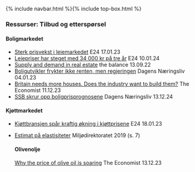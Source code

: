 {% include navbar.html %}{% include top-box.html %}

### Ressurser: Tilbud og etterspørsel

#### Boligmarkedet
- [Sterk prisvekst i leiemarkedet](https://e24.no/naeringsliv/i/nQvP1J/sterk-prisvekst-i-leiemarkedet-stor-ubalanse-mellom-tilbud-og-etterspoersel) E24 17.01.23
- [Leiepriser har steget med 34 000 kr på tre år](https://e24.no/norsk-oekonomi/i/APOBrE/leieprisene-har-steget-med-34000-kroner-paa-tre-aar) E24 10.01.24
- [Supply and demand in real estate](https://www.thebalancemoney.com/real-estate-supply-and-demand-2866979) the balance 13.09.22
- [Boligutvikler frykter ikke renten, men regjeringen](https://www.dn.no/eiendom/boligpriser/marius-gonsholt-hov/randi-marjamaa/boligutvikler-frykter-ikke-renten-men-regjeringen-det-vil-prege-boligmarkedet-helt-enormt/2-1-1383011) Dagens Næringsliv 04.01.23
- [Britain needs more houses. Does the industry want to build them?](https://www.economist.com/britain/2023/12/11/britain-needs-more-houses-does-the-industry-want-to-build-them) The Economist 11.12.23
- [SSB skrur opp boligprisprognosene](https://www.dn.no/eiendom/boligpriser/boligmarkedet/boligkjop/ssb-skrur-opp-boligprisprognosene/2-1-1752811) Dagens Næringsliv 13.12.24
#### Kjøttmarkedet
- [Kjøttbransjen spår kraftig økning i kjøttprisene](https://e24.no/naeringsliv/i/3E53zd/kjoettbransjen-spaar-kraftig-oekning-i-kjoettprisene) E24 18.01.23
- [Estimat på elastisiteter](https://www.miljodirektoratet.no/globalassets/publikasjoner/m1492/m1492.pdf) Miljødirektoratet 2019 (s. 7)

  #### Olivenolje
  [Why the price of olive oil is soaring](https://www.economist.com/the-economist-explains/2023/12/13/why-the-price-of-olive-oil-is-soaring) The Economist 13.12.23
